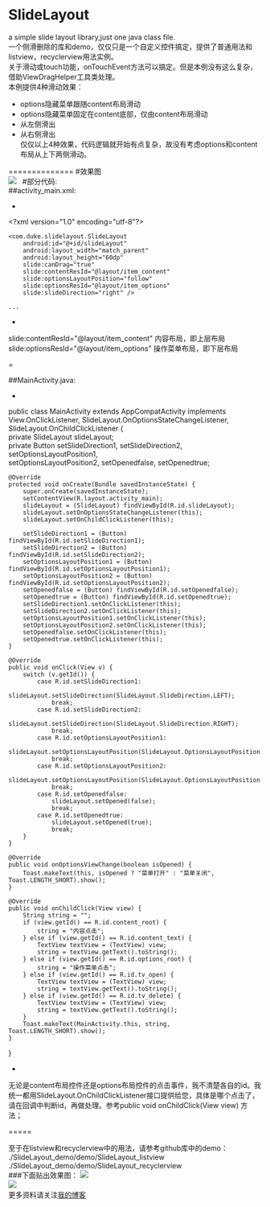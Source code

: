 # SlideLayout
a simple slide layout library,just one java class file.  
一个侧滑删除的库和demo，仅仅只是一个自定义控件搞定，提供了普通用法和listview，recyclerview用法实例。  
关于滑动或touch功能，onTouchEvent方法可以搞定。但是本例没有这么复杂，借助ViewDragHelper工具类处理。  
本例提供4种滑动效果：  
* options隐藏菜单跟随content布局滑动  
* options隐藏菜单固定在content底部，仅由content布局滑动  
* 从左侧滑出  
* 从右侧滑出  
仅仅以上4种效果，代码逻辑就开始有点复杂，故没有考虑options和content布局从上下两侧滑动。  

==============
#效果图  
![](https://github.com/mengzhinan/SlideLayout/blob/master/SlideLayout_demo/demo.gif)  
#部分代码:  
##activity_main.xml:

-

\<?xml version="1.0" encoding="utf-8"?>
<LinearLayout xmlns:android="http://schemas.android.com/apk/res/android"
    xmlns:slide="http://schemas.android.com/apk/res-auto"
    xmlns:tools="http://schemas.android.com/tools"
    android:layout_width="match_parent"
    android:layout_height="match_parent"
    android:orientation="vertical">

    <com.duke.slidelayout.SlideLayout
        android:id="@+id/slideLayout"
        android:layout_width="match_parent"
        android:layout_height="60dp"
        slide:canDrag="true"
        slide:contentResId="@layout/item_content"
        slide:optionsLayoutPosition="follow"
        slide:optionsResId="@layout/item_options"
        slide:slideDirection="right" />

    ...
</LinearLayout>

-

slide:contentResId="@layout/item_content" 内容布局，即上层布局  
slide:optionsResId="@layout/item_options" 操作菜单布局，即下层布局

=

##MainActivity.java:  

-

public class MainActivity extends AppCompatActivity implements View.OnClickListener,
    SlideLayout.OnOptionsStateChangeListener, SlideLayout.OnChildClickListener {  
    private SlideLayout slideLayout;  
    private Button setSlideDirection1, setSlideDirection2, setOptionsLayoutPosition1,  
    setOptionsLayoutPosition2, setOpenedfalse, setOpenedtrue;  

    @Override
    protected void onCreate(Bundle savedInstanceState) {
        super.onCreate(savedInstanceState);
        setContentView(R.layout.activity_main);
        slideLayout = (SlideLayout) findViewById(R.id.slideLayout);
        slideLayout.setOnOptionsStateChangeListener(this);
        slideLayout.setOnChildClickListener(this);

        setSlideDirection1 = (Button) findViewById(R.id.setSlideDirection1);
        setSlideDirection2 = (Button) findViewById(R.id.setSlideDirection2);
        setOptionsLayoutPosition1 = (Button) findViewById(R.id.setOptionsLayoutPosition1);
        setOptionsLayoutPosition2 = (Button) findViewById(R.id.setOptionsLayoutPosition2);
        setOpenedfalse = (Button) findViewById(R.id.setOpenedfalse);
        setOpenedtrue = (Button) findViewById(R.id.setOpenedtrue);
        setSlideDirection1.setOnClickListener(this);
        setSlideDirection2.setOnClickListener(this);
        setOptionsLayoutPosition1.setOnClickListener(this);
        setOptionsLayoutPosition2.setOnClickListener(this);
        setOpenedfalse.setOnClickListener(this);
        setOpenedtrue.setOnClickListener(this);
    }

    @Override
    public void onClick(View v) {
        switch (v.getId()) {
            case R.id.setSlideDirection1:
                slideLayout.setSlideDirection(SlideLayout.SlideDirection.LEFT);
                break;
            case R.id.setSlideDirection2:
                slideLayout.setSlideDirection(SlideLayout.SlideDirection.RIGHT);
                break;
            case R.id.setOptionsLayoutPosition1:
                slideLayout.setOptionsLayoutPosition(SlideLayout.OptionsLayoutPosition.FIXED);
                break;
            case R.id.setOptionsLayoutPosition2:
                slideLayout.setOptionsLayoutPosition(SlideLayout.OptionsLayoutPosition.FOLLOW);
                break;
            case R.id.setOpenedfalse:
                slideLayout.setOpened(false);
                break;
            case R.id.setOpenedtrue:
                slideLayout.setOpened(true);
                break;
        }
    }

    @Override
    public void onOptionsViewChange(boolean isOpened) {
        Toast.makeText(this, isOpened ? "菜单打开" : "菜单关闭", Toast.LENGTH_SHORT).show();
    }

    @Override
    public void onChildClick(View view) {
        String string = "";
        if (view.getId() == R.id.content_root) {
            string = "内容点击";
        } else if (view.getId() == R.id.content_text) {
            TextView textView = (TextView) view;
            string = textView.getText().toString();
        } else if (view.getId() == R.id.options_root) {
            string = "操作菜单点击";
        } else if (view.getId() == R.id.tv_open) {
            TextView textView = (TextView) view;
            string = textView.getText().toString();
        } else if (view.getId() == R.id.tv_delete) {
            TextView textView = (TextView) view;
            string = textView.getText().toString();
        }
        Toast.makeText(MainActivity.this, string, Toast.LENGTH_SHORT).show();
    }
}

-

无论是content布局控件还是options布局控件的点击事件，我不清楚各自的id。我统一都用SlideLayout.OnChildClickListener接口提供给您，具体是哪个点击了，请在回调中判断id，再做处理。参考public void onChildClick(View view) 方法；

=====

至于在listview和recyclerview中的用法，请参考github库中的demo：  
./SlideLayout_demo/demo/SlideLayout_listview  
./SlideLayout_demo/demo/SlideLayout_recyclerview  
###下面贴出效果图：
![](https://github.com/mengzhinan/SlideLayout/blob/master/SlideLayout_demo/listview.gif)    
![](https://github.com/mengzhinan/SlideLayout/blob/master/SlideLayout_demo/recyclerview.gif)    
更多资料请关注[我的博客](http://blog.csdn.net/fesdgasdgasdg?viewmode=contents)
